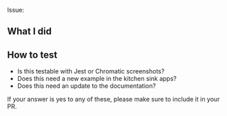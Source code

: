 Issue:

## What I did

## How to test

- Is this testable with Jest or Chromatic screenshots?
- Does this need a new example in the kitchen sink apps?
- Does this need an update to the documentation?

If your answer is yes to any of these, please make sure to include it in your PR.

<!--

Everybody: Please submit all PRs to the `next` branch unless they are specific to the current release. Storybook maintainers cherry-pick bug and documentation fixes into the `master` branch as part of the release process, so you shouldn't need to worry about this.

Maintainers: Please tag your pull request with at least one of the following:
`["cleanup", "BREAKING CHANGE", "feature request", "bug", "documentation", "maintenance", "dependencies", "other"]`

-->
